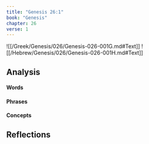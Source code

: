 ```yaml
---
title: "Genesis 26:1"
book: "Genesis"
chapter: 26
verse: 1
---
```

![[/Greek/Genesis/026/Genesis-026-001G.md#Text]]
![[/Hebrew/Genesis/026/Genesis-026-001H.md#Text]]

## Analysis

#### Words

#### Phrases

#### Concepts

## Reflections
